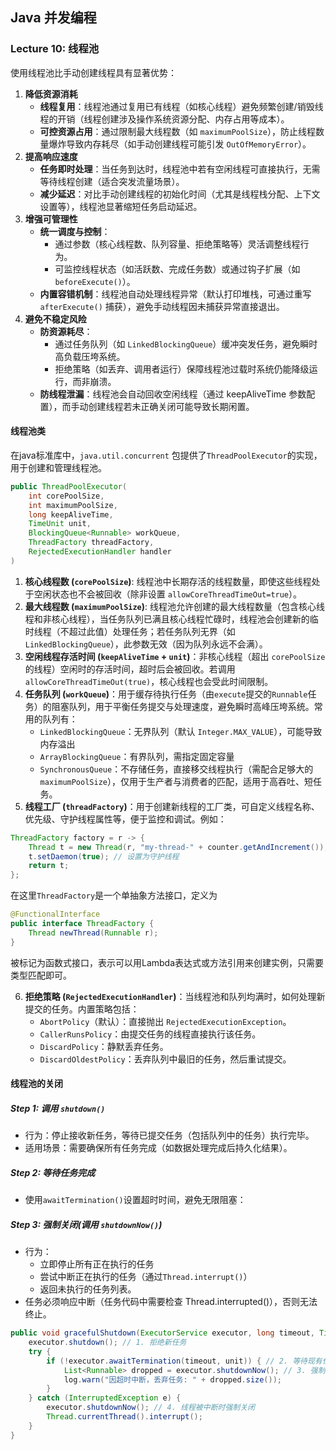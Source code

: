 ## Java 并发编程

### Lecture 10: 线程池

使用线程池比手动创建线程具有显著优势：

1. **降低资源消耗**
   - **线程复用**：线程池通过复用已有线程（如核心线程）避免频繁创建/销毁线程的开销（线程创建涉及操作系统资源分配、内存占用等成本）。
   - **可控资源占用**：通过限制最大线程数（如 `maximumPoolSize`），防止线程数量爆炸导致内存耗尽（如手动创建线程可能引发 `OutOfMemoryError`）。
2. **提高响应速度**
   - **任务即时处理**：当任务到达时，线程池中若有空闲线程可直接执行，无需等待线程创建（适合突发流量场景）。
   - **减少延迟**：对比手动创建线程的初始化时间（尤其是线程栈分配、上下文设置等），线程池显著缩短任务启动延迟。
3. **增强可管理性**
   - **统一调度与控制**：
     - 通过参数（核心线程数、队列容量、拒绝策略等）灵活调整线程行为。
     - 可监控线程状态（如活跃数、完成任务数）或通过钩子扩展（如 `beforeExecute()`）。
   - **内置容错机制**：线程池自动处理线程异常（默认打印堆栈，可通过重写 `afterExecute()` 捕获），避免手动线程因未捕获异常直接退出。
4. **避免不稳定风险**
   - **防资源耗尽**：
     - 通过任务队列（如 `LinkedBlockingQueue`）缓冲突发任务，避免瞬时高负载压垮系统。
     - 拒绝策略（如丢弃、调用者运行）保障线程池过载时系统仍能降级运行，而非崩溃。
   - **防线程泄漏**：线程池会自动回收空闲线程（通过 keepAliveTime 参数配置），而手动创建线程若未正确关闭可能导致长期闲置。

#### 线程池类

在java标准库中，`java.util.concurrent` 包提供了`ThreadPoolExecutor`的实现，用于创建和管理线程池。

```java
public ThreadPoolExecutor(
    int corePoolSize,
    int maximumPoolSize,
    long keepAliveTime,
    TimeUnit unit,
    BlockingQueue<Runnable> workQueue,
    ThreadFactory threadFactory,
    RejectedExecutionHandler handler
) 
```

1. **核心线程数 (`corePoolSize`)**: 线程池中长期存活的线程数量，即使这些线程处于空闲状态也不会被回收（除非设置 `allowCoreThreadTimeOut=true`）。
2. **最大线程数 (`maximumPoolSize`)**: 线程池允许创建的最大线程数量（包含核心线程和非核心线程），当任务队列已满且核心线程忙碌时，线程池会创建新的临时线程（不超过此值）处理任务；若任务队列无界（如 `LinkedBlockingQueue`），此参数无效（因为队列永远不会满）。
3. **空闲线程存活时间 (`keepAliveTime` + `unit`)**：非核心线程（超出 `corePoolSize` 的线程）空闲时的存活时间，超时后会被回收。若调用 `allowCoreThreadTimeOut(true)`，核心线程也会受此时间限制。
4. **任务队列 (`workQueue`)**：用于缓存待执行任务（由`execute`提交的`Runnable`任务）的阻塞队列，用于平衡任务提交与处理速度，避免瞬时高峰压垮系统。常用的队列有：
   - `LinkedBlockingQueue`：无界队列（默认 `Integer.MAX_VALUE`），可能导致内存溢出
   - `ArrayBlockingQueue`：有界队列，需指定固定容量
   - `SynchronousQueue`：不存储任务，直接移交线程执行（需配合足够大的 `maximumPoolSize`），仅用于生产者与消费者的匹配，适用于高吞吐、短任务。
5. **线程工厂 (`threadFactory`)**：用于创建新线程的工厂类，可自定义线程名称、优先级、守护线程属性等，便于监控和调试。例如：
```java
ThreadFactory factory = r -> {
    Thread t = new Thread(r, "my-thread-" + counter.getAndIncrement());
    t.setDaemon(true); // 设置为守护线程
    return t;
};
```
在这里`ThreadFactory`是一个单抽象方法接口，定义为
```java
@FunctionalInterface
public interface ThreadFactory {
    Thread newThread(Runnable r);
}
```
被标记为函数式接口，表示可以用Lambda表达式或方法引用来创建实例，只需要类型匹配即可。

6. **拒绝策略 (`RejectedExecutionHandler`)**：当线程池和队列均满时，如何处理新提交的任务。内置策略包括：
    - `AbortPolicy`（默认）：直接抛出 `RejectedExecutionException`。
    - `CallerRunsPolicy`：由提交任务的线程直接执行该任务。
    - `DiscardPolicy`：静默丢弃任务。
    - `DiscardOldestPolicy`：丢弃队列中最旧的任务，然后重试提交。

#### 线程池的关闭

##### Step 1: 调用 `shutdown()`

- 行为：停止接收新任务，等待已提交任务（包括队列中的任务）执行完毕。
- 适用场景：需要确保所有任务完成（如数据处理完成后持久化结果）。

##### Step 2: 等待任务完成

- 使用`awaitTermination()`设置超时时间，避免无限阻塞：


##### Step 3: 强制关闭(调用 `shutdownNow()`)

- 行为：
  - 立即停止所有正在执行的任务
  - 尝试中断正在执行的任务（通过`Thread.interrupt()`）
  - 返回未执行的任务列表。
- 任务必须响应中断（任务代码中需要检查 Thread.interrupted()），否则无法终止。

```java
public void gracefulShutdown(ExecutorService executor, long timeout, TimeUnit unit) {
    executor.shutdown(); // 1. 拒绝新任务
    try {
        if (!executor.awaitTermination(timeout, unit)) { // 2. 等待现有任务完成
            List<Runnable> dropped = executor.shutdownNow(); // 3. 强制终止
            log.warn("因超时中断，丢弃任务: " + dropped.size());
        }
    } catch (InterruptedException e) {
        executor.shutdownNow(); // 4. 线程被中断时强制关闭
        Thread.currentThread().interrupt();
    }
}
```